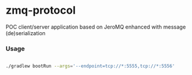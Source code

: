 # zmq-protocol
POC client/server application based on JeroMQ enhanced with message (de)serialization

### Usage ###

```bash

./gradlew bootRun --args='--endpoint=tcp://*:5555,tcp://*:5556'

```
